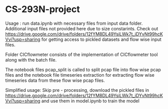 # CS-293N-project

Usage : run data.ipynb with necessary files from input data folder. Additional input files not provided here due to size constarints. Check out https://drive.google.com/drive/folders/12fYM8DL49YsiLWk7t_iDYvNt99hcKVvi?usp=sharing for getting access to pickled datasets and flow wise input files.

Folder CICflowmeter consists of the implementation of CICflowmeter tool along with the batch file. 

The notebook files pcap_split is called to split pcap file into flow wise pcap files and the notebook file timeseries extraction for extracting flow wise timeseries data from these flow wise pcap files.


Simplified usage: Skip pre - processing, download the pickled files in https://drive.google.com/drive/folders/12fYM8DL49YsiLWk7t_iDYvNt99hcKVvi?usp=sharing and use them in model.ipynb to train the model
